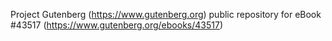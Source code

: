 Project Gutenberg (https://www.gutenberg.org) public repository for eBook #43517 (https://www.gutenberg.org/ebooks/43517)
